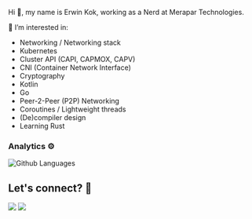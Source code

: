 Hi 👋, my name is Erwin Kok, working as a Nerd at Merapar Technologies.

👀 I’m interested in:
- Networking / Networking stack
- Kubernetes
- Cluster API (CAPI, CAPMOX, CAPV)
- CNI (Container Network Interface)
- Cryptography
- Kotlin
- Go
- Peer-2-Peer (P2P) Networking
- Coroutines / Lightweight threads
- (De)compiler design
- Learning Rust
  

### Analytics ⚙️

![Github Languages](https://github-readme-stats.vercel.app/api/top-langs/?username=erwin-kok&layout=compact&count_private=true)

## Let's connect? 🤝

<p align="left">
<a href="https://www.linkedin.com/in/erwin-kok-5791502/"><img src="https://img.shields.io/badge/-LinkedIn-0077B5?style=flat&logo=Linkedin&logoColor=white"/></a>
<a href="mailto:erwin.kok@protonmail.com"><img src="https://img.shields.io/badge/-email-8B89CC?style=flat&logo=protonmail&logoColor=white"/></a>

